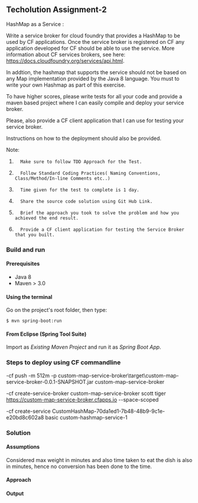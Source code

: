 ## Techolution Assignment-2

HashMap as a Service :
 
 Write a service broker for cloud foundry that provides a HashMap to be used by CF applications.
Once the service broker is registered on CF any application developed for CF should be able to use the service.
More information about CF services brokers, see here: https://docs.cloudfoundry.org/services/api.html.
 
 
In addtion, the hashmap that supports the service should not be based on any Map implementation provided by the Java 8 language.
You must to write your own Hashmap as part of this exercise.
 
To have higher scores, please write tests for all your code and provide a maven based project where I can easily compile and deploy your service broker.
 
Please, also provide a CF client application that I can use for testing your service broker.
 
Instructions on how to the deployment should also be provided.
 
Note:
1.       Make sure to follow TDD Approach for the Test.
2.       Follow Standard Coding Practices( Naming Conventions, Class/Method/In-line Comments etc..)
3.       Time given for the test to complete is 1 day.
4.       Share the source code solution using Git Hub Link.
5.       Brief the approach you took to solve the problem and how you achieved the end result.
6.       Provide a CF client application for testing the Service Broker that you built.


### Build and run


#### Prerequisites

- Java 8
- Maven > 3.0

#### Using the terminal

Go on the project's root folder, then type:

    $ mvn spring-boot:run

#### From Eclipse (Spring Tool Suite)

Import as *Existing Maven Project* and run it as *Spring Boot App*.

### Steps to deploy using CF commandline

-cf push -m 512m -p custom-map-service-broker\target\custom-map-service-broker-0.0.1-SNAPSHOT.jar custom-map-service-broker

-cf create-service-broker custom-map-service-broker scott tiger https://custom-map-service-broker.cfapps.io --space-scoped

-cf create-service CustomHashMap-70da1ed1-7b48-48b9-9c1e-e20bd8c602a8 basic custom-hashmap-service-1


### Solution

#### Assumptions
Considered max weight in minutes and also time taken to eat the dish is also in minutes, hence no conversion has been done to the time.

#### Approach


#### Output

